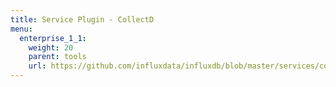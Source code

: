 ```yaml
---
title: Service Plugin - CollectD
menu:
  enterprise_1_1:
    weight: 20
    parent: tools
    url: https://github.com/influxdata/influxdb/blob/master/services/collectd/README.md
---
```

